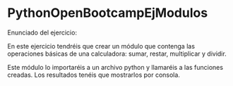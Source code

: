 # PythonOpenBootcampEjModulos

Enunciado del ejercicio:

En este ejercicio tendréis que crear un módulo que contenga las operaciones básicas de una calculadora: sumar, restar, multiplicar y dividir.

Este módulo lo importaréis a un archivo python y llamaréis a las funciones creadas. Los resultados tenéis que mostrarlos por consola.
